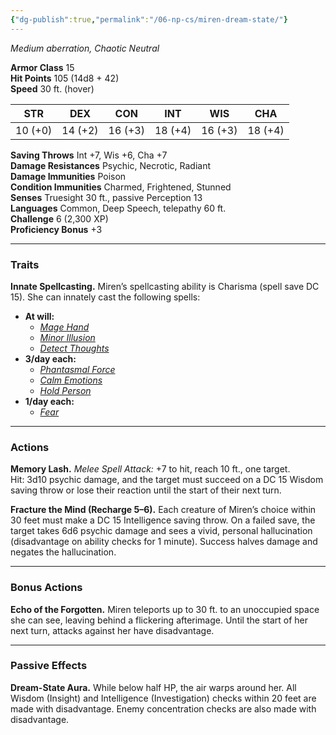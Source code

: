 ```yaml
---
{"dg-publish":true,"permalink":"/06-np-cs/miren-dream-state/"}
---
```


_Medium aberration, Chaotic Neutral_

**Armor Class** 15  
**Hit Points** 105 (14d8 + 42)  
**Speed** 30 ft. (hover)

|STR|DEX|CON|INT|WIS|CHA|
|---|---|---|---|---|---|
|10 (+0)|14 (+2)|16 (+3)|18 (+4)|16 (+3)|18 (+4)|

**Saving Throws** Int +7, Wis +6, Cha +7  
**Damage Resistances** Psychic, Necrotic, Radiant  
**Damage Immunities** Poison  
**Condition Immunities** Charmed, Frightened, Stunned  
**Senses** Truesight 30 ft., passive Perception 13  
**Languages** Common, Deep Speech, telepathy 60 ft.  
**Challenge** 6 (2,300 XP)  
**Proficiency Bonus** +3

---

### Traits

**Innate Spellcasting.** Miren’s spellcasting ability is Charisma (spell save DC 15). She can innately cast the following spells:

- **At will:** 
	- [_Mage Hand_](https://www.dndbeyond.com/spells/mage-hand)
	- [_Minor Illusion_](https://www.dndbeyond.com/spells/minor-illusion)
	- [_Detect Thoughts_](https://www.dndbeyond.com/spells/detect-thoughts)  
- **3/day each:** 
	- [_Phantasmal Force_](https://www.dndbeyond.com/spells/phantasmal-force)
	- [_Calm Emotions_](https://www.dndbeyond.com/spells/calm-emotions)
	- [_Hold Person_](https://www.dndbeyond.com/spells/hold-person)  
- **1/day each:** 
	- [_Fear_](https://www.dndbeyond.com/spells/fear)  

---

### Actions

**Memory Lash.** _Melee Spell Attack:_ +7 to hit, reach 10 ft., one target.  
Hit: 3d10 psychic damage, and the target must succeed on a DC 15 Wisdom saving throw or lose their reaction until the start of their next turn.

**Fracture the Mind (Recharge 5–6).** Each creature of Miren’s choice within 30 feet must make a DC 15 Intelligence saving throw. On a failed save, the target takes 6d6 psychic damage and sees a vivid, personal hallucination (disadvantage on ability checks for 1 minute). Success halves damage and negates the hallucination.

---

### Bonus Actions

**Echo of the Forgotten.** Miren teleports up to 30 ft. to an unoccupied space she can see, leaving behind a flickering afterimage. Until the start of her next turn, attacks against her have disadvantage.

---

### Passive Effects

**Dream-State Aura.** While below half HP, the air warps around her. All Wisdom (Insight) and Intelligence (Investigation) checks within 20 feet are made with disadvantage. Enemy concentration checks are also made with disadvantage.